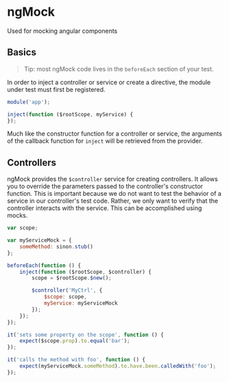 # ngMock

Used for mocking angular components

## Basics

> Tip: most ngMock code lives in the `beforeEach` section of your test.

In order to inject a controller or service or create a directive, the module under test must first be registered.
```javascript
module('app');

inject(function ($rootScope, myService) {
});
```

Much like the constructor function for a controller or service, the arguments of the callback function for `inject` will be retrieved from the provider.


## Controllers

ngMock provides the `$controller` service for creating controllers. It allows you to override the parameters passed to the controller's constructor function.  This is important because we do not want to test the behavior of a service in our controller's test code.  Rather, we only want to verify that the controller interacts with the service.  This can be accomplished using mocks.

```javascript
var scope;

var myServiceMock = {
    someMethod: sinon.stub()
};

beforeEach(function () {
    inject(function ($rootScope, $controller) {
        scope = $rootScope.$new();

        $controller('MyCtrl', {
            $scope: scope,
            myService: myServiceMock
        });
    });
});

it('sets some property on the scope', function () {
    expect($scope.prop).to.equal('bar');
});

it('calls the method with foo', function () {
    expect(myServiceMock.someMethod).to.have.been.calledWith('foo');
});
```
